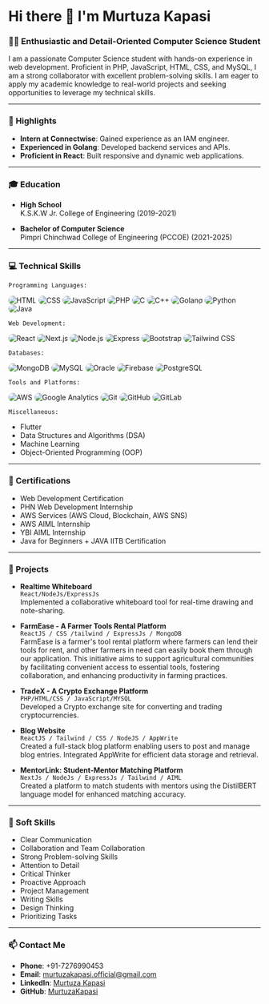 # Hi there 👋 I'm Murtuza Kapasi

### 👨‍💻 Enthusiastic and Detail-Oriented Computer Science Student

I am a passionate Computer Science student with hands-on experience in web development. Proficient in PHP, JavaScript, HTML, CSS, and MySQL, I am a strong collaborator with excellent problem-solving skills. I am eager to apply my academic knowledge to real-world projects and seeking opportunities to leverage my technical skills.

---

### 🌟 Highlights

- **Intern at Connectwise**: Gained experience as an IAM engineer.
- **Experienced in Golang**: Developed backend services and APIs.
- **Proficient in React**: Built responsive and dynamic web applications.

---

### 🎓 Education

- **High School**  
  K.S.K.W Jr. College of Engineering (2019-2021)

- **Bachelor of Computer Science**  
  Pimpri Chinchwad College of Engineering (PCCOE) (2021-2025)

---

### 💻 Technical Skills

`Programming Languages:`
<p align="left">
  <img src="https://img.shields.io/badge/HTML-E34F26?style=for-the-badge&logo=html5&logoColor=white" alt="HTML" style="border-radius: 10px;"/>
  <img src="https://img.shields.io/badge/CSS-1572B6?style=for-the-badge&logo=css3&logoColor=white" alt="CSS" style="border-radius: 10px;"/>
  <img src="https://img.shields.io/badge/JavaScript-F7DF1E?style=for-the-badge&logo=javascript&logoColor=black" alt="JavaScript" style="border-radius: 10px;"/>
  <img src="https://img.shields.io/badge/PHP-777BB4?style=for-the-badge&logo=php&logoColor=white" alt="PHP" style="border-radius: 10px;"/>
  <img src="https://img.shields.io/badge/C-A8B9CC?style=for-the-badge&logo=c&logoColor=white" alt="C" style="border-radius: 10px;"/>
  <img src="https://img.shields.io/badge/C++-00599C?style=for-the-badge&logo=cplusplus&logoColor=white" alt="C++" style="border-radius: 10px;"/>
  <img src="https://img.shields.io/badge/Golang-00ADD8?style=for-the-badge&logo=go&logoColor=white" alt="Golang" style="border-radius: 10px;"/>
  <img src="https://img.shields.io/badge/Python-3776AB?style=for-the-badge&logo=python&logoColor=white" alt="Python" style="border-radius: 10px;"/>
  <img src="https://img.shields.io/badge/Java-007396?style=for-the-badge&logo=java&logoColor=white" alt="Java" style="border-radius: 10px;"/>
</p>

`Web Development:`
<p align="left">
  <img src="https://img.shields.io/badge/React-61DAFB?style=for-the-badge&logo=react&logoColor=black" alt="React" style="border-radius: 10px;"/>
  <img src="https://img.shields.io/badge/Next.js-000000?style=for-the-badge&logo=nextdotjs&logoColor=white" alt="Next.js" style="border-radius: 10px;"/>
  <img src="https://img.shields.io/badge/Node.js-339933?style=for-the-badge&logo=nodedotjs&logoColor=white" alt="Node.js" style="border-radius: 10px;"/>
  <img src="https://img.shields.io/badge/Express-000000?style=for-the-badge&logo=express&logoColor=white" alt="Express" style="border-radius: 10px;"/>
  <img src="https://img.shields.io/badge/Bootstrap-7952B3?style=for-the-badge&logo=bootstrap&logoColor=white" alt="Bootstrap" style="border-radius: 10px;"/>
  <img src="https://img.shields.io/badge/Tailwind_CSS-38B2AC?style=for-the-badge&logo=tailwind-css&logoColor=white" alt="Tailwind CSS" style="border-radius: 10px;"/>
</p>

`Databases:`
<p align="left">
  <img src="https://img.shields.io/badge/MongoDB-47A248?style=for-the-badge&logo=mongodb&logoColor=white" alt="MongoDB" style="border-radius: 10px;"/>
  <img src="https://img.shields.io/badge/MySQL-4479A1?style=for-the-badge&logo=mysql&logoColor=white" alt="MySQL" style="border-radius: 10px;"/>
  <img src="https://img.shields.io/badge/Oracle-F80000?style=for-the-badge&logo=oracle&logoColor=black" alt="Oracle" style="border-radius: 10px;"/>
  <img src="https://img.shields.io/badge/Firebase-FFCA28?style=for-the-badge&logo=firebase&logoColor=black" alt="Firebase" style="border-radius: 10px;"/>
  <img src="https://img.shields.io/badge/PostgreSQL-336791?style=for-the-badge&logo=postgresql&logoColor=white" alt="PostgreSQL" style="border-radius: 10px;"/>
</p>

`Tools and Platforms:`
<p align="left">
  <img src="https://img.shields.io/badge/Amazon_AWS-232F3E?style=for-the-badge&logo=amazonaws&logoColor=white" alt="AWS" style="border-radius: 10px;"/>
  <img src="https://img.shields.io/badge/Google_Analytics-E37400?style=for-the-badge&logo=google-analytics&logoColor=white" alt="Google Analytics" style="border-radius: 10px;"/>
  <img src="https://img.shields.io/badge/Git-F05032?style=for-the-badge&logo=git&logoColor=white" alt="Git" style="border-radius: 10px;"/>
  <img src="https://img.shields.io/badge/GitHub-181717?style=for-the-badge&logo=github&logoColor=white" alt="GitHub" style="border-radius: 10px;"/>
  <img src="https://img.shields.io/badge/GitLab-FCA121?style=for-the-badge&logo=gitlab&logoColor=white" alt="GitLab" style="border-radius: 10px;"/>
</p>

`Miscellaneous:`
- Flutter
- Data Structures and Algorithms (DSA)
- Machine Learning
- Object-Oriented Programming (OOP)

---

### 🏅 Certifications

- Web Development Certification
- PHN Web Development Internship
- AWS Services (AWS Cloud, Blockchain, AWS SNS)
- AWS AIML Internship
- YBI AIML Internship
- Java for Beginners + JAVA IITB Certification

---

### 🚀 Projects

- **Realtime Whiteboard**  
  `React/NodeJs/ExpressJs`  
  Implemented a collaborative whiteboard tool for real-time drawing and note-sharing.

- **FarmEase - A Farmer Tools Rental Platform**  
  `ReactJS / CSS /tailwind / ExpressJs / MongoDB`  
FarmEase is a farmer's tool rental platform where farmers can lend their tools for rent, and other farmers in need can easily book them through our application. This initiative aims to support agricultural communities by facilitating convenient access to essential tools, fostering collaboration, and enhancing productivity in farming practices.

- **TradeX - A Crypto Exchange Platform**  
  `PHP/HTML/CSS / JavaScript/MYSQL`  
  Developed a Crypto exchange site for converting and trading cryptocurrencies.

- **Blog Website**  
  `ReactJS / Tailwind / CSS / NodeJS / AppWrite`  
  Created a full-stack blog platform enabling users to post and manage blog entries. Integrated AppWrite for efficient data storage and retrieval.

- **MentorLink: Student-Mentor Matching Platform**  
  `NextJs / NodeJs / ExpressJs / Tailwind / AIML`  
  Created a platform to match students with mentors using the DistilBERT language model for enhanced matching accuracy.

---

### 🌟 Soft Skills

- Clear Communication
- Collaboration and Team Collaboration
- Strong Problem-solving Skills
- Attention to Detail
- Critical Thinker
- Proactive Approach
- Project Management
- Writing Skills
- Design Thinking
- Prioritizing Tasks

---

### 📫 Contact Me

- **Phone**: +91-7276990453
- **Email**: [murtuzakapasi.official@gmail.com](mailto:murtuzakapasi.official@gmail.com)
- **LinkedIn**: [Murtuza Kapasi](https://www.linkedin.com/in/murtuza-kapasi)
- **GitHub**: [MurtuzaKapasi](https://www.github.com/MurtuzaKapasi)
